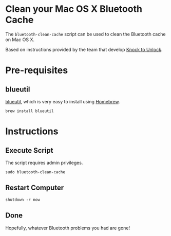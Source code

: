 # Clean your Mac OS X Bluetooth Cache

The `bluetooth-clean-cache` script can be used to clean the Bluetooth cache on Mac OS X.

Based on instructions provided by the team that develop [Knock to Unlock](http://www.knocktounlock.com/).

# Pre-requisites

## blueutil

[blueutil](https://github.com/toy/blueutil), which is very easy to install using [Homebrew](http://brew.sh/).

    brew install blueutil

# Instructions

## Execute Script

The script requires admin privileges.

    sudo bluetooth-clean-cache

## Restart Computer

    shutdown -r now

## Done

Hopefully, whatever Bluetooth problems you had are gone!
